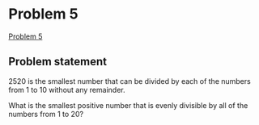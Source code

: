 # Problem 5

[Problem 5](https://projecteuler.net/problem=5)

## Problem statement
2520 is the smallest number that can be divided by each of the numbers from 1 to 10 without any remainder.

What is the smallest positive number that is evenly divisible by all of the numbers from 1 to 20?
